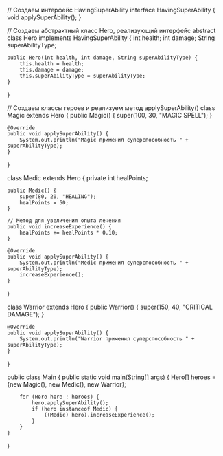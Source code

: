 // Создаем интерфейс HavingSuperAbility
interface HavingSuperAbility {
    void applySuperAbility();
}

// Создаем абстрактный класс Hero, реализующий интерфейс
abstract class Hero implements HavingSuperAbility {
    int health;
    int damage;
    String superAbilityType;

    public Hero(int health, int damage, String superAbilityType) {
        this.health = health;
        this.damage = damage;
        this.superAbilityType = superAbilityType;
    }
}

// Создаем классы героев и реализуем метод applySuperAbility()
class Magic extends Hero {
    public Magic() {
        super(100, 30, "MAGIC SPELL");
    }

    @Override
    public void applySuperAbility() {
        System.out.println("Magic применил суперспособность " + superAbilityType);
    }
}

class Medic extends Hero {
    private int healPoints;

    public Medic() {
        super(80, 20, "HEALING");
        healPoints = 50;
    }

    // Метод для увеличения опыта лечения
    public void increaseExperience() {
        healPoints += healPoints * 0.10;
    }

    @Override
    public void applySuperAbility() {
        System.out.println("Medic применил суперспособность " + superAbilityType);
        increaseExperience();
    }
}

class Warrior extends Hero {
    public Warrior() {
        super(150, 40, "CRITICAL DAMAGE");
    }

    @Override
    public void applySuperAbility() {
        System.out.println("Warrior применил суперспособность " + superAbilityType);
    }
}

public class Main {
    public static void main(String[] args) {
        Hero[] heroes = {new Magic(), new Medic(), new Warrior};

        for (Hero hero : heroes) {
            hero.applySuperAbility();
            if (hero instanceof Medic) {
                ((Medic) hero).increaseExperience();
            }
        }
    }
}

